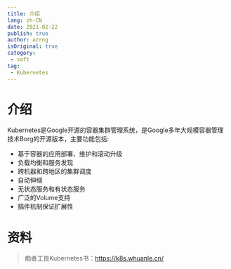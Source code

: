 ```yaml
---
title: 介绍
lang: zh-CN
date: 2021-02-22
publish: true
author: azrng
isOriginal: true
category:
 - soft
tag:
 - Kubernetes
---
```

# 介绍

Kubernetes是Google开源的容器集群管理系统，是Google多年⼤规模容器管理技术Borg的开源版本，主要功能包括:

- 基于容器的应用部署、维护和滚动升级
- 负载均衡和服务发现
- 跨机器和跨地区的集群调度
- 自动伸缩
- 无状态服务和有状态服务
- 广泛的Volume支持
- 插件机制保证扩展性

# 资料
> 痴者工良Kubernetes书：https://k8s.whuanle.cn/